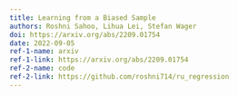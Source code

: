 ```yaml
---
title: Learning from a Biased Sample
authors: Roshni Sahoo, Lihua Lei, Stefan Wager
doi: https://arxiv.org/abs/2209.01754
date: 2022-09-05
ref-1-name: arxiv
ref-1-link: https://arxiv.org/abs/2209.01754
ref-2-name: code
ref-2-link: https://github.com/roshni714/ru_regression
---
```

